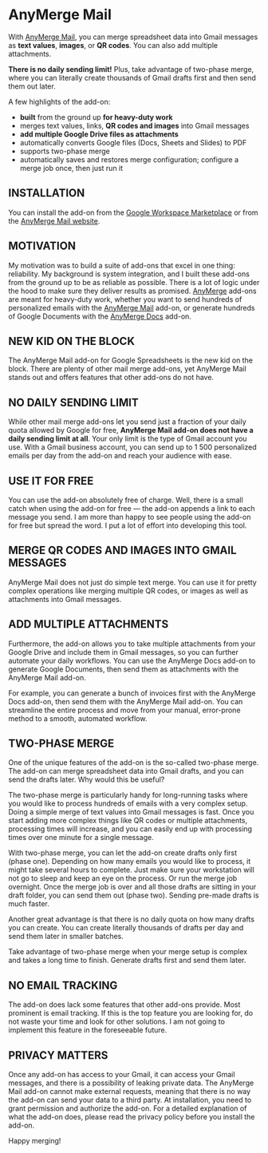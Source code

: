 # AnyMerge Mail
With [AnyMerge Mail](https://mail.anymerge.com/), you can merge spreadsheet data into Gmail messages as **text values**, **images**, or **QR codes**. You can also add multiple attachments.

**There is no daily sending limit!** Plus, take advantage of two-phase merge, where you can literally create thousands of Gmail drafts first and then send them out later.

A few highlights of the add-on:
- **built** from the ground up **for heavy-duty work**
- merges text values, links, **QR codes and images** into Gmail messages
- **add multiple Google Drive files as attachments**
- automatically converts Google files (Docs, Sheets and Slides) to PDF
- supports two-phase merge
- automatically saves and restores merge configuration; configure a merge job once, then just run it

## INSTALLATION
You can install the add-on from the [Google Workspace Marketplace](https://workspace.google.com/marketplace/app/anymerge_mail/176776676167) or from the [AnyMerge Mail website](https://mail.anymerge.com/).

## MOTIVATION
My motivation was to build a suite of add-ons that excel in one thing: reliability.
My background is system integration, and I built these add-ons from the ground up to be as reliable as possible.
There is a lot of logic under the hood to make sure they deliver results as promised.
[AnyMerge](https://www.anymerge.com/) add-ons are meant for heavy-duty work,
whether you want to send hundreds of personalized emails with the [AnyMerge Mail](https://mail.anymerge.com/) add-on,
or generate hundreds of Google Documents with the [AnyMerge Docs](https://docs.anymerge.com/) add-on.

## NEW KID ON THE BLOCK
The AnyMerge Mail add-on for Google Spreadsheets is the new kid on the block. There are plenty of other mail merge add-ons, yet AnyMerge Mail stands out and offers features that other add-ons do not have.

## NO DAILY SENDING LIMIT
While other mail merge add-ons let you send just a fraction of your daily quota allowed by Google for free, **AnyMerge Mail add-on does not have a daily sending limit at all**. Your only limit is the type of Gmail account you use. With a Gmail business account, you can send up to 1 500 personalized emails per day from the add-on and reach your audience with ease.

## USE IT FOR FREE
You can use the add-on absolutely free of charge. Well, there is a small catch when using the add-on for free — the add-on appends a link to each message you send. I am more than happy to see people using the add-on for free but spread the word. I put a lot of effort into developing this tool.

## MERGE QR CODES AND IMAGES INTO GMAIL MESSAGES
AnyMerge Mail does not just do simple text merge. You can use it for pretty complex operations like merging multiple QR codes, or images as well as attachments into Gmail messages.

## ADD MULTIPLE ATTACHMENTS
Furthermore, the add-on allows you to take multiple attachments from your Google Drive and include them in Gmail messages, so you can further automate your daily workflows. You can use the AnyMerge Docs add-on to generate Google Documents, then send them as attachments with the AnyMerge Mail add-on.

For example, you can generate a bunch of invoices first with the AnyMerge Docs add-on, then send them with the AnyMerge Mail add-on. You can streamline the entire process and move from your manual, error-prone method to a smooth, automated workflow.

## TWO-PHASE MERGE
One of the unique features of the add-on is the so-called two-phase merge. The add-on can merge spreadsheet data into Gmail drafts, and you can send the drafts later. Why would this be useful?

The two-phase merge is particularly handy for long-running tasks where you would like to process hundreds of emails with a very complex setup. Doing a simple merge of text values into Gmail messages is fast. Once you start adding more complex things like QR codes or multiple attachments, processing times will increase, and you can easily end up with processing times over one minute for a single message.

With two-phase merge, you can let the add-on create drafts only first (phase one).
Depending on how many emails you would like to process, it might take several hours to complete.
Just make sure your workstation will not go to sleep and keep an eye on the process.
Or run the merge job overnight.
Once the merge job is over and all those drafts are sitting in your draft folder, you can send them out (phase two).
Sending pre-made drafts is much faster.

Another great advantage is that there is no daily quota on how many drafts you can create. You can create literally thousands of drafts per day and send them later in smaller batches.

Take advantage of two-phase merge when your merge setup is complex and takes a long time to finish. Generate drafts first and send them later.

## NO EMAIL TRACKING
The add-on does lack some features that other add-ons provide. Most prominent is email tracking. If this is the top feature you are looking for, do not waste your time and look for other solutions. I am not going to implement this feature in the foreseeable future.

## PRIVACY MATTERS
Once any add-on has access to your Gmail, it can access your Gmail messages, and there is a possibility of leaking private data. The AnyMerge Mail add-on cannot make external requests, meaning that there is no way the add-on can send your data to a third party. At installation, you need to grant permission and authorize the add-on. For a detailed explanation of what the add-on does, please read the privacy policy before you install the add-on.


Happy merging!
